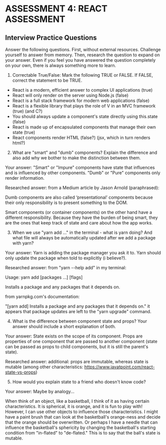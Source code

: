 # ASSESSMENT 4: REACT ASSESSMENT
## Interview Practice Questions

Answer the following questions. First, without external resources. Challenge yourself to answer from memory. Then, research the question to expand on your answer. Even if you feel you have answered the question completely on your own, there is always something more to learn.  

1. Correctable True/False: Mark the following TRUE or FALSE. If FALSE, correct the statement to be TRUE.

- React is a modern, efficient answer to complex UI applications (true)
- React will only render on the server using Node.js (false)
- React is a full stack framework for modern web applications (false)
- React is a flexible library that plays the role of V in an MVC framework (true) (and C?)
- You should always update a component's state directly using this.state (false)
- React is made up of encapsulated components that manage their own state (true)
- React components render HTML (false?) (jsx, which in turn renders html?)


2. What are "smart" and "dumb" components? Explain the difference and also add why we bother to make the distinction between them.

  Your answer: "Smart" or "Impure" components have state that influences and
  is influenced by other components. "Dumb" or "Pure" components only render
  information.

  Researched answer: from a Medium article by Jason Arnold (paraphrased):

  Dumb components are also called ‘presentational’ components because their only responsibility is to present something to the DOM.

  Smart components (or container components) on the other hand have a different responsibility. Because they have the burden of being smart, they are the ones that keep track of state and care about how the app works.



3. When we use "yarn add ..." in the terminal - what is yarn doing? And what file will always be automatically updated after we add a package with yarn?

  Your answer: Yarn is adding the package manager you ask it to. Yarn should
  only update the package when told to explicitly (i believe?).

  Researched answer: from "yarn --help add" in my terminal:

  Usage: yarn add [packages ...] [flags]

  Installs a package and any packages that it depends on.

  from yarnpkg.com's documentation:

  "[yarn add] Installs a package and any packages that it depends on."
  it appears that package updates are left to the "yarn upgrade" command.


4. What is the difference between component state and props? Your answer should include a short explanation of both.

  Your answer: State exists on the scope of its component. Props are properties
  of one component that are passed to another component (state can be
  passed as props to child components, but it is still the parent's state).

  Researched answer: additional: props are immutable, whereas state is mutable
  (among other characteristics: https://www.javatpoint.com/react-state-vs-props)



5. How would you explain state to a friend who doesn't know code?

  Your answer: Maybe by analogy...

  When think of an object, like a basketball, I think of it as having certain
  characteristics. It is spherical, it is orange, and it is fun to play with!
  However, I can use other objects to influence those characteristics. I might
  have a paint brush that can look at the basketball's orange-ness and decide
  that the orange should be overwritten. Or perhaps I have a needle that can
  influence the basketball's sphericity by changing the basketball's starting
  condition from "in-flated" to "de-flated." This is to say that the ball's
  state is mutable.
